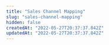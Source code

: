 ```yaml
---
title: "Sales Channel Mapping"
slug: "sales-channel-mapping"
hidden: false
createdAt: "2022-05-27T20:37:37.842Z"
updatedAt: "2022-05-27T20:37:37.842Z"
---
```

